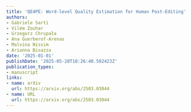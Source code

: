 ```yaml
---
title: 'QE4PE: Word-level Quality Estimation for Human Post-Editing'
authors:
- Gabriele Sarti
- Vilém Zouhar
- Grzegorz Chrupała
- Ana Guerberof-Arenas
- Malvina Nissim
- Arianna Bisazza
date: '2025-01-01'
publishDate: '2025-05-28T10:26:40.592423Z'
publication_types:
- manuscript
links:
- name: arXiv
  url: https://arxiv.org/abs/2503.03044
- name: URL
  url: https://arxiv.org/abs/2503.03044
---
```

